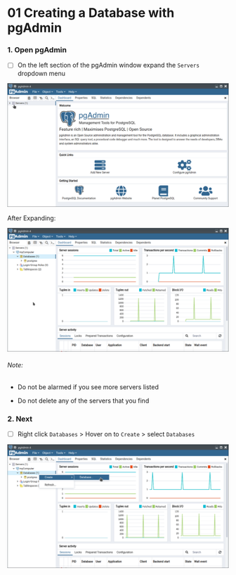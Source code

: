 # 01 Creating a Database with pgAdmin

### 1. Open pgAdmin

- [ ] On the left section of the pgAdmin window expand the `Servers` dropdown menu

![L01-01 pgAdmin Click Servers.png](/data/lesson_images/L01-01%20pgAdmin%20Click%20Servers.png)

 After Expanding:

![L01-02 pgAdmin Server Page.png](/data/lesson_images/L01-02%20pgAdmin%20Server%20Page.png)

###### Note:

- Do not be alarmed if you see more servers listed

- Do not delete any of the servers that you find

### 2. Next

- [ ] Right click `Databases` > Hover on to `Create` > select `Databases`

![L01-03 Selecting Create Database.png](/data/lesson_images/L01-03%20Selecting%20Create%20Database.png)


